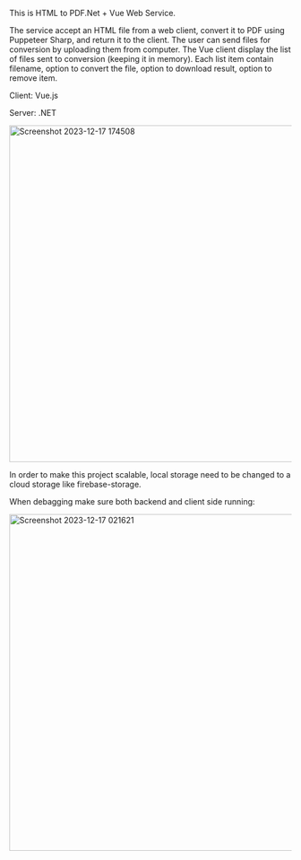 This is HTML to PDF.Net + Vue Web Service.

The service accept an HTML file from a web client, convert it to PDF using Puppeteer Sharp, and return it to the client.
The user can send files for conversion by uploading them from computer. 
The Vue client display the list of files sent to conversion (keeping it in memory). 
Each list item contain filename, option to convert the file, option to download result, option to remove item.

Client: Vue.js

Server: .NET

<img width="600" alt="Screenshot 2023-12-17 174508" src="https://github.com/dmitriimadden/HTML-TO-PDF-NET/assets/59518264/f98ad2a0-754f-464e-9aa9-54d63b0f84a7">

In order to make this project scalable, local storage need to be changed to a cloud storage like firebase-storage.

When debagging make sure both backend and client side running: 

<img width="600" alt="Screenshot 2023-12-17 021621" src="https://github.com/dmitriimadden/HTML-TO-PDF-NET/assets/59518264/c7cd0ccb-a0a1-4496-8467-18a28d68a00a">
